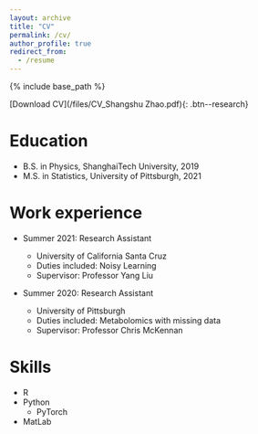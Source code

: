 ```yaml
---
layout: archive
title: "CV"
permalink: /cv/
author_profile: true
redirect_from:
  - /resume
---
```


{% include base_path %}

[Download CV](/files/CV_Shangshu Zhao.pdf){: .btn--research}

Education
======
* B.S. in Physics, ShanghaiTech University, 2019
* M.S. in Statistics, University of Pittsburgh, 2021

Work experience
======
* Summer 2021: Research Assistant
  * University of California Santa Cruz
  * Duties included: Noisy Learning
  * Supervisor: Professor Yang Liu

* Summer 2020: Research Assistant
  * University of Pittsburgh
  * Duties included: Metabolomics with missing data
  * Supervisor: Professor Chris McKennan
  
Skills
======
* R
* Python
  * PyTorch
* MatLab

<!-- Publications
======
  <ul>{% for post in site.publications %}
    {% include archive-single-cv.html %}
  {% endfor %}</ul>
  
Talks
======
  <ul>{% for post in site.talks %}
    {% include archive-single-talk-cv.html %}
  {% endfor %}</ul>
  
Teaching
======
  <ul>{% for post in site.teaching %}
    {% include archive-single-cv.html %}
  {% endfor %}</ul> -->
